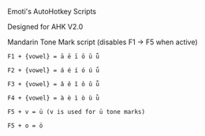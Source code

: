 Emoti's AutoHotkey Scripts

Designed for AHK V2.0

Mandarin Tone Mark script (disables F1 -> F5 when active)
	
	F1 + {vowel} = ā ē ī ō ū ǖ 
	
	F2 + {vowel} = á é í ó ú ǘ
	
	F3 + {vowel} = ǎ ě ǐ ǒ ǔ ǚ 
	
	F4 + {vowel} = à è ì ò ù ǜ
	
	F5 + v = ü (v is used for ü tone marks) 
	
	F5 + o = ö
		
		
